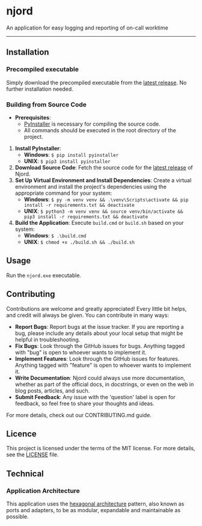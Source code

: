 # njord
An application for easy logging and reporting of on-call worktime
<hr>

## Installation

### Precompiled executable
Simply download the precompiled executable from the [latest release](https://github.com/memagu/njord/releases/latest). No further installation needed.

### Building from Source Code
* **Prerequisites**:
    * [PyInstaller](https://pypi.org/project/pyinstaller/) is necessary for compiling the source code.
    * All commands should be executed in the root directory of the project.

1. **Install PyInstaller**:
    - **Windows**: `$ pip install pyinstaller`
    - **UNIX**: `$ pip3 install pyinstaller`
2. **Download Source Code**: Fetch the source code for the [latest release](https://github.com/memagu/njord/releases/latest) of Njord.
3. **Set Up Virtual Environment and Install Dependencies**: Create a virtual environment and install the project's dependencies using the appropriate command for your system:
    - **Windows**: `$ py -m venv venv && .\venv\Scripts\activate && pip install -r requirements.txt && deactivate`
    - **UNIX**: `$ python3 -m venv venv && source venv/bin/activate && pip3 install -r requirements.txt && deactivate`
4. **Build the Application**: Execute `build.cmd` or `build.sh` based on your system:
    - **Windows**: `$ .\build.cmd`
    - **UNIX**: `$ chmod +x ./build.sh && ./build.sh`

## Usage
Run the `njord.exe` executable.

## Contributing
Contributions are welcome and greatly appreciated! Every little bit helps, and credit will always be given. You can contribute in many ways:

* **Report Bugs**: Report bugs at the issue tracker. If you are reporting a bug, please include any details about your local setup that might be helpful in troubleshooting.
* **Fix Bugs**: Look through the GitHub issues for bugs. Anything tagged with "bug" is open to whoever wants to implement it.
* **Implement Features**: Look through the GitHub issues for features. Anything tagged with "feature" is open to whoever wants to implement it.
* **Write Documentation**: Njord could always use more documentation, whether as part of the official docs, in docstrings, or even on the web in blog posts, articles, and such.
* **Submit Feedback**: Any issue with the 'question' label is open for feedback, so feel free to share your thoughts and ideas.

For more details, check out our CONTRIBUTING.md guide.

## Licence
This project is licensed under the terms of the MIT license. For more details, see the [LICENSE](LICENSE) file.

## Technical

### Application Architecture
This application uses the [hexagonal architecture](https://en.wikipedia.org/wiki/Hexagonal_architecture_(software)) pattern, also known as ports and adapters, to be as modular, expandable and maintainable as possible.
